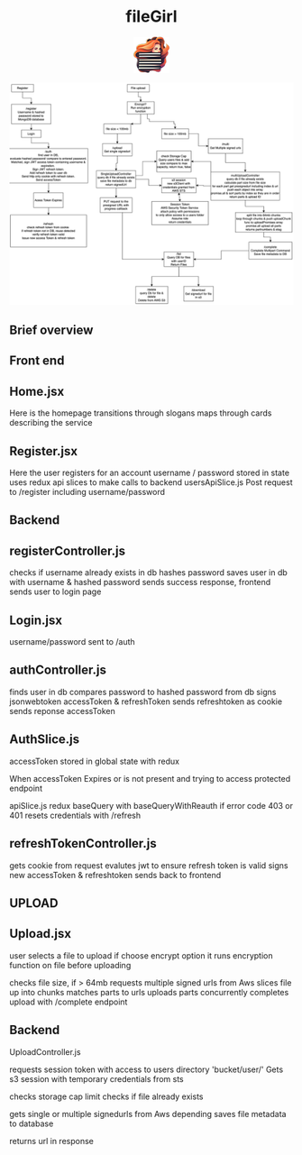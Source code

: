 <div align="center">
  <h1>fileGirl</h1>
</div>

<div align="center">
  <img src="./client/public/favicon.ico" alt="Description of image" width="64" height="64" />
</div>

![design](./design.png)

Brief overview
--------------

Front end
--------

Home.jsx
--------
Here is the homepage
transitions through slogans
maps through cards describing the service

Register.jsx
------------
Here the user registers for an account
username / password stored in state
uses redux api slices to make calls to backend
usersApiSlice.js
Post request to /register including username/password

Backend
-------

registerController.js
-----------
checks if username already exists in db
hashes password
saves user in db with username & hashed password
sends success response,
frontend sends user to login page

Login.jsx
---------
username/password sent to /auth


authController.js
---------
finds user in db
compares password to hashed password from db
signs jsonwebtoken accessToken & refreshToken
sends refreshtoken as cookie
sends reponse accessToken

AuthSlice.js
--------
accessToken stored in global state with redux


When accessToken Expires or is not present
and trying to access protected endpoint

apiSlice.js
redux baseQuery with baseQueryWithReauth
if error code 403 or 401 resets credentials with /refresh

refreshTokenController.js
--------------------
gets cookie from request
evalutes jwt to ensure refresh token is valid
signs new accessToken & refreshtoken
sends back to frontend



UPLOAD
------

Upload.jsx
----------
user selects a file to upload
if choose encrypt option it runs encryption
function on file before uploading

checks file size, if > 64mb
requests multiple signed urls from Aws
slices file up into chunks
matches parts to urls
uploads parts concurrently
completes upload with /complete endpoint

Backend
-------

UploadController.js

requests session token with access to users directory 'bucket/user/'
Gets s3 session with temporary credentials from sts

checks storage cap limit
checks if file already exists

gets single or multiple signedurls from Aws depending
saves file metadata to database

returns url in response
